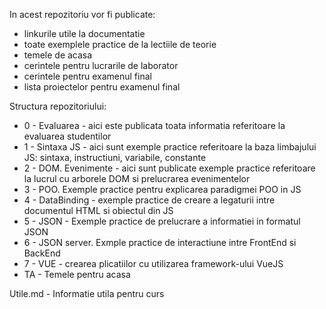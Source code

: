 In acest repozitoriu vor fi publicate:

* linkurile utile la documentatie
* toate exemplele practice de la lectiile de teorie
* temele de acasa
* cerintele pentru lucrarile de laborator
* cerintele pentru examenul final
* lista proiectelor pentru examenul final

Structura repozitoriului:
- 0 - Evaluarea - aici este publicata toata informatia referitoare la evaluarea studentilor
- 1 - Sintaxa JS - aici sunt exemple practice referitoare la baza limbajului JS: sintaxa, instructiuni, variabile, constante
- 2 - DOM. Evenimente - aici sunt publicate exemple practice referitoare la lucrul cu arborele DOM si prelucrarea evenimentelor
- 3 - POO. Exemple practice pentru explicarea paradigmei POO in JS
- 4 - DataBinding - exemple practice de creare a legaturii intre documentul HTML si obiectul din JS
- 5 - JSON - Exemple practice de prelucrare a informatiei in formatul JSON
- 6 - JSON server. Exmple practice de interactiune intre FrontEnd si BackEnd
- 7 - VUE - crearea plicatiilor cu utilizarea framework-ului VueJS
- TA - Temele pentru acasa

Utile.md - Informatie utila pentru curs
